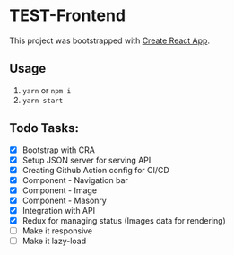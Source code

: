 # TEST-Frontend

This project was bootstrapped with [Create React App](https://github.com/facebook/create-react-app).

## Usage

1. `yarn` or `npm i`
2. `yarn start`

## Todo Tasks:

- [x] Bootstrap with CRA
- [x] Setup JSON server for serving API
- [x] Creating Github Action config for CI/CD
- [x] Component - Navigation bar
- [x] Component - Image
- [x] Component - Masonry
- [x] Integration with API
- [x] Redux for managing status (Images data for rendering)
- [ ] Make it responsive
- [ ] Make it lazy-load
